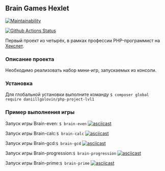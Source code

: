 ## Brain Games Hexlet
[![Maintainability](https://api.codeclimate.com/v1/badges/1ccfac628567143c41d6/maintainability)](https://codeclimate.com/github/DaniillGolovin/php-project-lvl1/maintainability)

[![Github Actions Status](https://github.com/hexlet-boilerplates/php-package/workflows/PHP%20CI/badge.svg)](https://github.com/DaniillGolovin/php-project-lvl1/actions)

Первый проект из четырёх, в рамках профессии PHP-программист на [Хекслет](https://ru.hexlet.io/professions/php).

### Описание проекта
Необходимо реализовать набор мини-игр, запускаемых из консоли.

### Установка
Для глобальной установки выполните команду `$ composer global require daniillgolovin/php-project-lvl1`

### Пример выполнения игры
Запуск игры Brain-even:
`$ brain-even`
[![asciicast](https://asciinema.org/a/JwqCgpJ7iGx4NaCYI4rOEwsGz.svg)](https://asciinema.org/a/JwqCgpJ7iGx4NaCYI4rOEwsGz)

Запуск игры Brain-calc:`$ brain-calc`
[![asciicast](https://asciinema.org/a/iOib3cL3bITX5pUZQe9nluZwm.svg)](https://asciinema.org/a/iOib3cL3bITX5pUZQe9nluZwm)

Запуск игры Brain-gcd:`$ brain-gcd`
[![asciicast](https://asciinema.org/a/qAW3HqT3XmaHwNChePww4E4AZ.svg)](https://asciinema.org/a/qAW3HqT3XmaHwNChePww4E4AZ)

Запуск игры Brain-progression:`$ brain-progression` [![asciicast](https://asciinema.org/a/qed68AoUvNK856pM3R8b8JaNk.svg)](https://asciinema.org/a/qed68AoUvNK856pM3R8b8JaNk)

Запуск игры Brain-prime:`$ brain-prime`
[![asciicast](https://asciinema.org/a/6pQimP5KHKeRtNMCZEDwdui57.svg)](https://asciinema.org/a/6pQimP5KHKeRtNMCZEDwdui57)